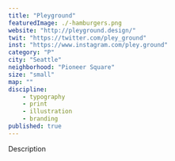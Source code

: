 ```yaml
---
title: "Pleyground"
featuredImage: ./-hamburgers.png
website: "http://pleyground.design/"
twit: "https://twitter.com/pley_ground"
inst: "https://www.instagram.com/pley.ground"
category: "P"
city: "Seattle"
neighborhood: "Pioneer Square"
size: "small"
map: ""
discipline:
    - typography
    - print
    - illustration
    - branding
published: true
---
```


Description
